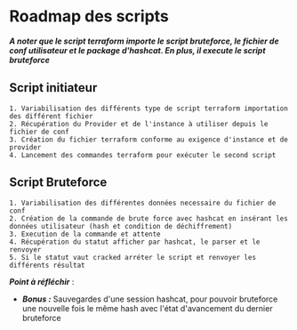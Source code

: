 # Roadmap des scripts

***A noter que le script terraform importe le script bruteforce, le fichier de conf utilisateur et le package d'hashcat. En plus, il execute le script bruteforce***

## Script initiateur
    1. Variabilisation des différents type de script terraform importation des différent fichier
    2. Récupération du Provider et de l'instance à utiliser depuis le fichier de conf
    3. Création du fichier terraform conforme au exigence d'instance et de provider
    4. Lancement des commandes terraform pour exécuter le second script

## Script Bruteforce
    1. Variabilisation des différentes données necessaire du fichier de conf
    2. Création de la commande de brute force avec hashcat en insérant les données utilisateur (hash et condition de déchiffrement)
    3. Execution de la commande et attente
    4. Récupération du statut afficher par hashcat, le parser et le renvoyer
    5. Si le statut vaut cracked arréter le script et renvoyer les différents résultat

***Point à réfléchir*** : 

- ***Bonus :*** Sauvegardes d'une session hashcat, pour pouvoir bruteforce une nouvelle fois le même hash avec l'état d'avancement du dernier bruteforce
